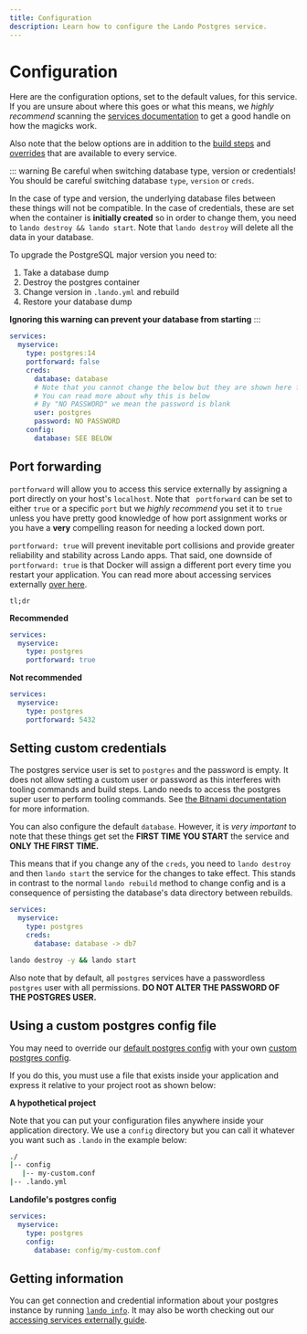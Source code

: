 ```yaml
---
title: Configuration
description: Learn how to configure the Lando Postgres service.
---
```


# Configuration

Here are the configuration options, set to the default values, for this service. If you are unsure about where this goes or what this means, we *highly recommend* scanning the [services documentation](https://docs.lando.dev/core/v3/services/lando.html) to get a good handle on how the magicks work.

Also note that the below options are in addition to the [build steps](https://docs.lando.dev/core/v3/services/lando.html#build-steps) and [overrides](https://docs.lando.dev/core/v3/services/lando.html#overrides) that are available to every service.

::: warning Be careful when switching database type, version or credentials!
You should be careful switching database `type`, `version` or `creds`.

In the case of type and version, the underlying database files between these things will not be compatible. In the case of credentials, these are set when the container is **initially created** so in order to change them, you need to `lando destroy && lando start`. Note that `lando destroy` will delete all the data in your database.

To upgrade the PostgreSQL major version you need to:

1. Take a database dump
2. Destroy the postgres container
3. Change version in `.lando.yml` and rebuild
4. Restore your database dump

**Ignoring this warning can prevent your database from starting**
:::

```yaml
services:
  myservice:
    type: postgres:14
    portforward: false
    creds:
      database: database
      # Note that you cannot change the below but they are shown here for transparency
      # You can read more about why this is below
      # By "NO PASSWORD" we mean the password is blank
      user: postgres
      password: NO PASSWORD
    config:
      database: SEE BELOW
```

## Port forwarding

`portforward` will allow you to access this service externally by assigning a port directly on your host's `localhost`. Note that ` portforward` can be set to either `true` or a specific `port` but we *highly recommend* you set it to `true` unless you have pretty good knowledge of how port assignment works or you have a **very** compelling reason for needing a locked down port.

`portforward: true` will prevent inevitable port collisions and provide greater reliability and stability across Lando apps. That said, one downside of `portforward: true` is that Docker will assign a different port every time you restart your application. You can read more about accessing services externally [over here](https://docs.lando.dev/guides/external-access.html).

`tl;dr`

**Recommended**

```yaml
services:
  myservice:
    type: postgres
    portforward: true
```

**Not recommended**

```yaml
services:
  myservice:
    type: postgres
    portforward: 5432
```

## Setting custom credentials

The postgres service user is set to `postgres` and the password is empty. It does not allow setting a custom user or password as this interferes with tooling commands and build steps. Lando needs to access the postgres super user to perform tooling commands. See [the Bitnami documentation](https://github.com/bitnami/containers/tree/main/bitnami/postgresql) for more information.

You can also configure the default `database`. However, it is *very important* to note that these things get set the **FIRST TIME YOU START** the service and **ONLY THE FIRST TIME.**

This means that if you change any of the `creds`, you need to `lando destroy` and then `lando start` the service for the changes to take effect. This stands in contrast to the normal `lando rebuild` method to change config and is a consequence of persisting the database's data directory between rebuilds.

```yaml
services:
  myservice:
    type: postgres
    creds:
      database: database -> db7
```

```bash
lando destroy -y && lando start
```

Also note that by default, all `postgres` services have a passwordless `postgres` user with all permissions. **DO NOT ALTER THE PASSWORD OF THE POSTGRES USER.**

## Using a custom postgres config file

You may need to override our [default postgres config](https://github.com/lando/postgres/tree/main/builders) with your own [custom postgres config](https://github.com/postgres/postgres/blob/master/src/backend/utils/misc/postgresql.conf.sample).

If you do this, you must use a file that exists inside your application and express it relative to your project root as shown below:

**A hypothetical project**

Note that you can put your configuration files anywhere inside your application directory. We use a `config` directory but you can call it whatever you want such as `.lando` in the example below:

```bash
./
|-- config
   |-- my-custom.conf
|-- .lando.yml
```

**Landofile's postgres config**

```yaml
services:
  myservice:
    type: postgres
    config:
      database: config/my-custom.conf
```

## Getting information

You can get connection and credential information about your postgres instance by running [`lando info`](https://docs.lando.dev/cli/info.html). It may also be worth checking out our [accessing services externally guide](https://docs.lando.dev/guides/external-access.html).
